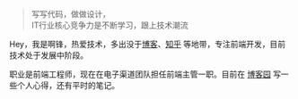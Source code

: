 > 写写代码，做做设计，  
> IT行业核心竞争力是不断学习，跟上技术潮流

Hey，我是啊锋，热爱技术，多出没于[博客](http://www.cnblogs.com/cczlovexw/)、[知乎](https://www.zhihu.com/people/a-feng-42-79/activities) 等地带，专注前端开发，目前技术处于发展中阶段。

职业是前端工程师，现在在电子渠道团队担任前端主管一职。目前在 [博客园](http://www.cnblogs.com/cczlovexw/) 写一些个人心得，还有平时的笔记。
